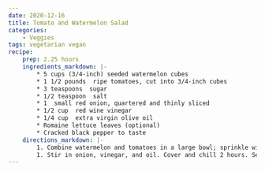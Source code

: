 ```yaml
---
date: 2020-12-16
title: Tomato and Watermelon Salad
categories:
    - Veggies
tags: vegetarian vegan
recipe:
    prep: 2.25 hours
    ingredients_markdown: |-
        * 5 cups (3/4-inch) seeded watermelon cubes
        * 1 1/2 pounds  ripe tomatoes, cut into 3/4-inch cubes
        * 3 teaspoons  sugar
        * 1/2 teaspoon  salt
        * 1  small red onion, quartered and thinly sliced
        * 1/2 cup  red wine vinegar
        * 1/4 cup  extra virgin olive oil
        * Romaine lettuce leaves (optional)
        * Cracked black pepper to taste
    directions_markdown: |-
        1. Combine watermelon and tomatoes in a large bowl; sprinkle with sugar and salt, tossing to coat. Let stand 15 minutes.
        1. Stir in onion, vinegar, and oil. Cover and chill 2 hours. Serve chilled with lettuce leaves, if desired. Sprinkle with cracked black pepper to taste.
---
```

